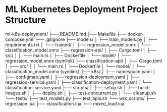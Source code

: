 # ML Kubernetes Deployment Project Structure

ml-k8s-deployment/
├── README.md
├── Makefile
├── docker-compose.yml
├── .gitignore
├── models/
│   ├── train_models.py
│   ├── requirements.txt
│   └── trained/
│       ├── regression_model.onnx
│       └── classification_model.onnx
├── regression-api/
│   ├── Cargo.toml
│   ├── src/
│   │   └── main.rs
│   ├── Dockerfile
│   └── model/
│       └── regression_model.onnx (symlink)
├── classification-api/
│   ├── Cargo.toml
│   ├── src/
│   │   └── main.rs
│   ├── Dockerfile
│   └── model/
│       └── classification_model.onnx (symlink)
├── k8s/
│   ├── namespace.yaml
│   ├── configmap.yaml
│   ├── regression-deployment.yaml
│   ├── regression-service.yaml
│   ├── classification-deployment.yaml
│   └── classification-service.yaml
├── scripts/
│   ├── setup.sh
│   ├── build-images.sh
│   ├── deploy.sh
│   ├── test-concurrent.py
│   └── cleanup.sh
└── tests/
    ├── test_models.py
    ├── test_apis.sh
    └── wrk_scripts/
        ├── regression.lua
        ├── classification.lua
        └── mixed_load.lua